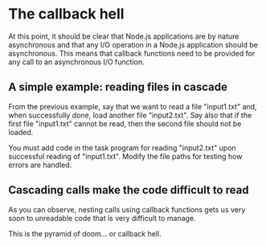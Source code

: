 # The callback hell

At this point, it should be clear that Node.js applications are by nature 
asynchronous and that any I/O operation in a Node.js application should be 
asynchronous. This means that callback functions need to be provided for any 
call to an asynchronous I/O function.

## A simple example: reading files in cascade 

From the previous example, say that we want to read a file "input1.txt" and, 
when successfully done, load another file "input2.txt". Say also that if the 
first file "input1.txt" cannot be read, then the second file should not be 
loaded. 

You must add code in the task program for reading "input2.txt" upon 
successful reading of "input1.txt". Modify the file paths for testing how 
errors are handled.

## Cascading calls make the code difficult to read
As you can observe, nesting calls using callback functions gets us very soon to 
unreadable code that is very difficult to manage.

This is the pyramid of doom... or callback hell.
